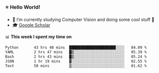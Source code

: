 ### ⭐️ Hello World!

<!--
**hologerry/hologerry** is a ✨ _special_ ✨ repository because its `README.md` (this file) appears on your GitHub profile.

Here are some ideas to get you started:

- 🔭 I’m currently working and studying on Computer Vision
- 🌱 I’m currently learning at Peking University
- 💬 Ask me about 
- 📫 How to reach me: E-mail
- 😄 Pronouns: he/his
- ⚡ Fun fact: Music is the Power
-->


- 🔭 I’m currently studying Computer Vision and doing some cool stuff 🤖
- 🎓 [Google Scholar](https://scholar.google.com/citations?user=3ykqW9wAAAAJ&hl=en)


📊 **This week I spent my time on**

<!--START_SECTION:waka-->

```txt
Python       43 hrs 40 mins  █████████████████████░░░░   84.09 %
YAML         2 hrs 47 mins   █▒░░░░░░░░░░░░░░░░░░░░░░░   05.39 %
Bash         2 hrs 43 mins   █▒░░░░░░░░░░░░░░░░░░░░░░░   05.24 %
JSON         1 hr 19 mins    ▓░░░░░░░░░░░░░░░░░░░░░░░░   02.55 %
Text         50 mins         ▒░░░░░░░░░░░░░░░░░░░░░░░░   01.62 %
```

<!--END_SECTION:waka-->
